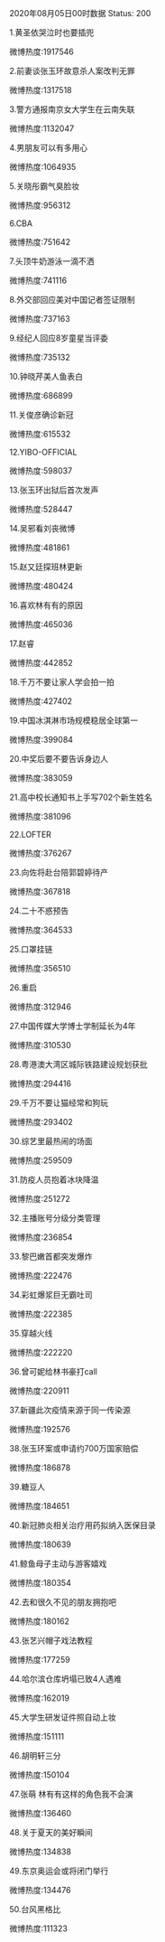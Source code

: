 2020年08月05日00时数据
Status: 200

1.黄圣依哭泣时也要插兜

微博热度:1917546

2.前妻谈张玉环故意杀人案改判无罪

微博热度:1317518

3.警方通报南京女大学生在云南失联

微博热度:1132047

4.男朋友可以有多用心

微博热度:1064935

5.关晓彤霸气臭脸妆

微博热度:956312

6.CBA

微博热度:751642

7.头顶牛奶游泳一滴不洒

微博热度:741116

8.外交部回应美对中国记者签证限制

微博热度:737163

9.经纪人回应8岁童星当评委

微博热度:735132

10.钟晓芹美人鱼表白

微博热度:686899

11.关俊彦确诊新冠

微博热度:615532

12.YIBO-OFFICIAL

微博热度:598037

13.张玉环出狱后首次发声

微博热度:528447

14.吴邪看刘丧微博

微博热度:481861

15.赵又廷探班林更新

微博热度:480424

16.喜欢林有有的原因

微博热度:465036

17.赵睿

微博热度:442852

18.千万不要让家人学会拍一拍

微博热度:427402

19.中国冰淇淋市场规模稳居全球第一

微博热度:399084

20.中奖后要不要告诉身边人

微博热度:383059

21.高中校长通知书上手写702个新生姓名

微博热度:381096

22.LOFTER

微博热度:376267

23.向佐将赴台陪郭碧婷待产

微博热度:367818

24.二十不惑预告

微博热度:364533

25.口罩挂链

微博热度:356510

26.重启

微博热度:312946

27.中国传媒大学博士学制延长为4年

微博热度:310530

28.粤港澳大湾区城际铁路建设规划获批

微博热度:294416

29.千万不要让猫经常和狗玩

微博热度:293402

30.综艺里最热闹的场面

微博热度:259509

31.防疫人员抱着冰块降温

微博热度:251272

32.主播账号分级分类管理

微博热度:236854

33.黎巴嫩首都突发爆炸

微博热度:222476

34.彩虹爆浆巨无霸吐司

微博热度:222385

35.穿越火线

微博热度:222220

36.曾可妮给林书豪打call

微博热度:220911

37.新疆此次疫情来源于同一传染源

微博热度:192576

38.张玉环案或申请约700万国家赔偿

微博热度:186878

39.糖豆人

微博热度:184651

40.新冠肺炎相关治疗用药拟纳入医保目录

微博热度:180639

41.鲸鱼母子主动与游客嬉戏

微博热度:180354

42.去和很久不见的朋友拥抱吧

微博热度:180162

43.张艺兴帽子戏法教程

微博热度:177259

44.哈尔滨仓库坍塌已致4人遇难

微博热度:162019

45.大学生研发证件照自动上妆

微博热度:151111

46.胡明轩三分

微博热度:150104

47.张萌 林有有这样的角色我不会演

微博热度:136460

48.关于夏天的美好瞬间

微博热度:134838

49.东京奥运会或将闭门举行

微博热度:134476

50.台风黑格比

微博热度:111323

